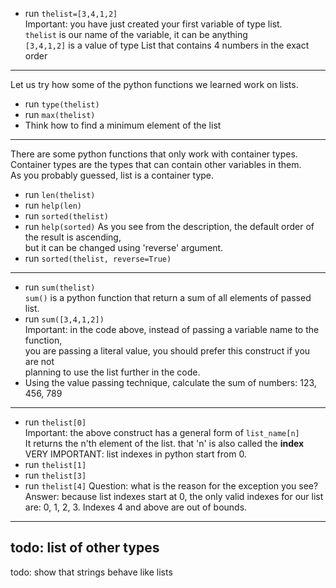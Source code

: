 * run `thelist=[3,4,1,2]`  
  Important: you have just created your first variable of type list.  
  `thelist` is our name of the variable, it can be anything  
  `[3,4,1,2]` is a value of type List that contains 4 numbers in the exact order  
  
---
  Let us try how some of the python functions we learned work on lists.
* run `type(thelist)`
* run `max(thelist)`
* Think how to find a minimum element of the list
---
  There are some python functions that only work with container types.  
  Container types are the types that can contain other variables in them.  
  As you probably guessed, list is a container type.  
* run `len(thelist)`
* run `help(len)`
* run `sorted(thelist)`
* run `help(sorted)`
  As you see from the description, the default order of the result is ascending,  
  but it can be changed using 'reverse' argument.  
* run `sorted(thelist, reverse=True)`
---
* run `sum(thelist)`  
  `sum()` is a python function that return a sum of all elements of passed list.  
* run `sum([3,4,1,2])`  
  Important: in the code above, instead of passing a variable name to the function,  
  you are passing a literal value, you should prefer this construct if you are not  
  planning to use the list further in the code.
* Using the value passing technique, calculate the sum of numbers: 123, 456, 789
---
* run `thelist[0]`  
  Important: the above construct has a general form of `list_name[n]`  
  It returns the n'th element of the list. that 'n' is also called the **index**
  VERY IMPORTANT: list indexes in python start from 0.
* run `thelist[1]`
* run `thelist[3]`
* run `thelist[4]`
  Question: what is the reason for the exception you see?
  Answer: because list indexes start at 0, the only valid indexes for our list  
  are: 0, 1, 2, 3. Indexes 4 and above are out of bounds.
---
todo: list of other types
---
todo: show that strings behave like lists
